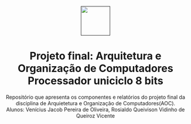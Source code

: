 <br />
<p align="center">
  <a href="">
    <img src="https://user-images.githubusercontent.com/49700354/114078715-a61b2f00-987f-11eb-8eef-6fd7cfc17d33.png" alt="" width="80" height="80">
  </a>

  <h1 align="center">Projeto final: Arquitetura e Organização de Computadores
  Processador uniciclo 8 bits
</h1>
  
  <p align="center">
  Repositório que apresenta os componentes e relatórios do projeto final da disciplina de Arquietetura e Organização de Computadores(AOC).
    <br />
  Alunos: Venícius Jacob Pereira de Oliveira, Rosialdo Queivison Vidinho de Queiroz Vicente
    <br />
    <br />

